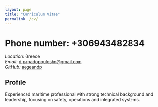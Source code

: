 ```yaml
---
layout: page
title: "Curriculum Vitae"
permalink: /cv/
---
```


# Phone number: +306943482834

*Location:* Greece  
*Email:* d.papadopouloshn@gmail.com  
*GitHub:* [aegeandp](https://github.com/aegeandp)

## Profile
Experienced maritime professional with strong technical background and leadership, focusing on safety, operations and integrated systems.
